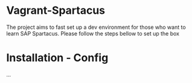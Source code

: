Vagrant-Spartacus
==============

The project aims to fast set up a dev environment for those who want to learn SAP Spartacus.
Please follow the steps bellow to set up the box

Installation - Config
==============
...





